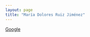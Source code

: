 ```yaml
---
layout: page
title: "María Dolores Ruiz Jiménez"
---
```


[Google](https://www.google.com/search?q=Mar%C3%ADa+Dolores+Ruiz+Jim%C3%A9nez)
